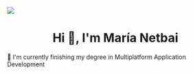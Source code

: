 <img src=https://i.imgur.com/WleP14F.png/>

<h1 align="center">Hi 👋, I'm María Netbai</h1>
🌱 I'm currently finishing my degree in Multiplatform Application Development


<!--


- 🔭 I’m currently working on ...
- 🌱 I’m currently learning ...
- 👯 I’m looking to collaborate on ...
- 🤔 I’m looking for help with ...
- 💬 Ask me about ...
- 📫 How to reach me: ...
- 😄 Pronouns: ...
- ⚡ Fun fact: ...
-->
